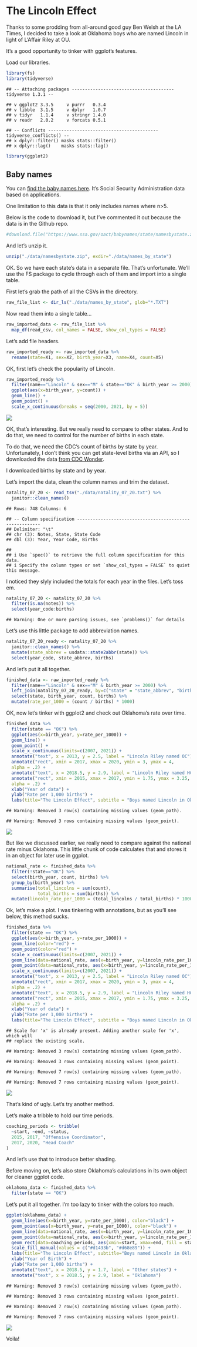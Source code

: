 The Lincoln Effect
================

Thanks to some prodding from all-around good guy Ben Welsh at the LA
Times, I decided to take a look at Oklahoma boys who are named Lincoln
in light of L’Affair Riley at OU.

It’s a good opportunity to tinker with ggplot’s features.

Load our libraries.

``` r
library(fs)
library(tidyverse)
```

    ## -- Attaching packages --------------------------------------- tidyverse 1.3.1 --

    ## v ggplot2 3.3.5     v purrr   0.3.4
    ## v tibble  3.1.5     v dplyr   1.0.7
    ## v tidyr   1.1.4     v stringr 1.4.0
    ## v readr   2.0.2     v forcats 0.5.1

    ## -- Conflicts ------------------------------------------ tidyverse_conflicts() --
    ## x dplyr::filter() masks stats::filter()
    ## x dplyr::lag()    masks stats::lag()

``` r
library(ggplot2)
```

## Baby names

You can [find the baby names
here](https://catalog.data.gov/dataset/baby-names-from-social-security-card-applications-state-and-district-of-columbia-data).
It’s Social Security Administration data based on applications.

One limitation to this data is that it only includes names where n>5.

Below is the code to download it, but I’ve commented it out because the
data is in the Github repo.

``` r
#download.file("https://www.ssa.gov/oact/babynames/state/namesbystate.zip", destfile="./data/namesbystate.zip")
```

And let’s unzip it.

``` r
unzip("./data/namesbystate.zip", exdir="./data/names_by_state")
```

OK. So we have each state’s data in a separate file. That’s unfortunate.
We’ll use the FS package to cycle through each of them and import into a
single table.

First let’s grab the path of all the CSVs in the directory.

``` r
raw_file_list <- dir_ls("./data/names_by_state", glob="*.TXT") 
```

Now read them into a single table…

``` r
raw_imported_data <- raw_file_list %>%
  map_df(read_csv, col_names = FALSE, show_col_types = FALSE)
```

Let’s add file headers.

``` r
raw_imported_ready <- raw_imported_data %>%
  rename(state=X1, sex=X2, birth_year=X3, name=X4, count=X5) 
```

OK, first let’s check the popularity of Lincoln.

``` r
raw_imported_ready %>%
  filter(name=="Lincoln" & sex=="M" & state=="OK" & birth_year >= 2000) %>%
  ggplot(aes(x=birth_year, y=count)) + 
  geom_line() +
  geom_point() + 
  scale_x_continuous(breaks = seq(2000, 2021, by = 5))
```

![](baby_names_files/figure-gfm/unnamed-chunk-7-1.png)<!-- -->

OK, that’s interesting. But we really need to compare to other states.
And to do that, we need to control for the number of births in each
state.

To do that, we need the CDC’s count of births by state by year.
Unfortunately, I don’t think you can get state-level births via an API,
so I downloaded the data [from CDC Wonder](https://wonder.cdc.gov/).

I downloaded births by state and by year.

Let’s import the data, clean the column names and trim the dataset.

``` r
natality_07_20 <- read_tsv("./data/natality_07_20.txt") %>%
  janitor::clean_names() 
```

    ## Rows: 748 Columns: 6

    ## -- Column specification --------------------------------------------------------
    ## Delimiter: "\t"
    ## chr (3): Notes, State, State Code
    ## dbl (3): Year, Year Code, Births

    ## 
    ## i Use `spec()` to retrieve the full column specification for this data.
    ## i Specify the column types or set `show_col_types = FALSE` to quiet this message.

I noticed they slyly included the totals for each year in the files.
Let’s toss em.

``` r
natality_07_20 <- natality_07_20 %>%
  filter(is.na(notes)) %>%
  select(year_code:births) 
```

    ## Warning: One or more parsing issues, see `problems()` for details

Let’s use this little package to add abbreviation names.

``` r
natality_07_20_ready <- natality_07_20 %>%
  janitor::clean_names() %>%
  mutate(state_abbrev = usdata::state2abbr(state)) %>%
  select(year_code, state_abbrev, births)
```

And let’s put it all together.

``` r
finished_data <- raw_imported_ready %>%
  filter(name=="Lincoln" & sex=="M" & birth_year >= 2000) %>%
  left_join(natality_07_20_ready, by=c("state" = "state_abbrev", "birth_year" = "year_code")) %>%
  select(state, birth_year, count, births) %>%
  mutate(rate_per_1000 = (count / births) * 1000) 
```

OK, now let’s tinker with ggplot2 and check out Oklahoma’s rate over
time.

``` r
finished_data %>%
  filter(state == "OK") %>%
  ggplot(aes(x=birth_year, y=rate_per_1000)) +
  geom_line() + 
  geom_point() +
  scale_x_continuous(limits=c(2007, 2021)) +
  annotate("text", x = 2013, y = 2.5, label = "Lincoln Riley named OC") + 
  annotate("rect", xmin = 2017, xmax = 2020, ymin = 3, ymax = 4,
  alpha = .2) + 
  annotate("text", x = 2018.5, y = 2.9, label = "Lincoln Riley named HC") +
  annotate("rect", xmin = 2015, xmax = 2017, ymin = 1.75, ymax = 3.25,
  alpha = .2) +
  xlab("Year of data") +
  ylab("Rate per 1,000 births") +
  labs(title="The Lincoln Effect", subtitle = "Boys named Lincoln in Oklahoma", caption="Sources: CDC, Social Security Administration")
```

    ## Warning: Removed 3 row(s) containing missing values (geom_path).

    ## Warning: Removed 3 rows containing missing values (geom_point).

![](baby_names_files/figure-gfm/unnamed-chunk-12-1.png)<!-- -->

But like we discussed earlier, we really need to compare against the
national rate minus Oklahoma. This little chunk of code calculates that
and stores it in an object for later use in ggplot.

``` r
national_rate <- finished_data %>%
  filter(!state=="OK") %>%
  select(birth_year, count, births) %>%
  group_by(birth_year) %>%
  summarise(total_lincolns = sum(count),
            total_births = sum(births)) %>%
  mutate(lincoln_rate_per_1000 = (total_lincolns / total_births) * 1000)
```

Ok, let’s make a plot. I was tinkering with annotations, but as you’ll
see below, this method sucks.

``` r
finished_data %>%
  filter(state == "OK") %>%
  ggplot(aes(x=birth_year, y=rate_per_1000)) +
  geom_line(color="red") + 
  geom_point(color="red") +
  scale_x_continuous(limits=c(2007, 2021)) +
  geom_line(data=national_rate, aes(x=birth_year, y=lincoln_rate_per_1000)) +
  geom_point(data=national_rate, aes(x=birth_year, y=lincoln_rate_per_1000)) + 
  scale_x_continuous(limits=c(2007, 2021)) +
  annotate("text", x = 2013, y = 2.5, label = "Lincoln Riley named OC") +
  annotate("rect", xmin = 2017, xmax = 2020, ymin = 3, ymax = 4,
  alpha = .2) + 
  annotate("text", x = 2018.5, y = 2.9, label = "Lincoln Riley named HC") +
  annotate("rect", xmin = 2015, xmax = 2017, ymin = 1.75, ymax = 3.25,
  alpha = .2) +
  xlab("Year of data") +
  ylab("Rate per 1,000 births") +
  labs(title="The Lincoln Effect", subtitle = "Boys named Lincoln in Oklahoma", caption="Sources: CDC, Social Security Administration")
```

    ## Scale for 'x' is already present. Adding another scale for 'x', which will
    ## replace the existing scale.

    ## Warning: Removed 3 row(s) containing missing values (geom_path).

    ## Warning: Removed 3 rows containing missing values (geom_point).

    ## Warning: Removed 7 row(s) containing missing values (geom_path).

    ## Warning: Removed 7 rows containing missing values (geom_point).

![](baby_names_files/figure-gfm/unnamed-chunk-14-1.png)<!-- -->

That’s kind of ugly. Let’s try another method.

Let’s make a tribble to hold our time periods.

``` r
coaching_periods <- tribble(
  ~start, ~end, ~status,
  2015, 2017, "Offensive Coordinator",
  2017, 2020, "Head Coach"
)
```

And let’s use that to introduce better shading.

Before moving on, let’s also store Oklahoma’s calculations in its own
object for cleaner ggplot code.

``` r
oklahoma_data <- finished_data %>%
  filter(state == "OK")
```

Let’s put it all together. I’m too lazy to tinker with the colors too
much.

``` r
ggplot(oklahoma_data) + 
  geom_line(aes(x=birth_year, y=rate_per_1000), color="black") +
  geom_point(aes(x=birth_year, y=rate_per_1000), color="black") + 
  geom_line(data=national_rate, aes(x=birth_year, y=lincoln_rate_per_1000), colour = "grey50") + 
  geom_point(data=national_rate, aes(x=birth_year, y=lincoln_rate_per_1000), colour = "grey50") + 
  geom_rect(data=coaching_periods, aes(xmin=start, xmax=end, fill = status), ymin = -Inf, ymax = Inf, alpha = 0.2) +
  scale_fill_manual(values = c("#d1433b", "#d68e89")) +
  labs(title="The Lincoln Effect", subtitle="Boys named Lincoln in Oklahoma vs. USA", caption="Sources: CDC, SSA") +
  xlab("Year of Birth") +
  ylab("Rate per 1,000 births") +
  annotate("text", x = 2018.5, y = 1.7, label = "Other states") +
  annotate("text", x = 2018.5, y = 2.9, label = "Oklahoma") 
```

    ## Warning: Removed 3 row(s) containing missing values (geom_path).

    ## Warning: Removed 3 rows containing missing values (geom_point).

    ## Warning: Removed 7 row(s) containing missing values (geom_path).

    ## Warning: Removed 7 rows containing missing values (geom_point).

![](baby_names_files/figure-gfm/unnamed-chunk-17-1.png)<!-- -->

Voila!
